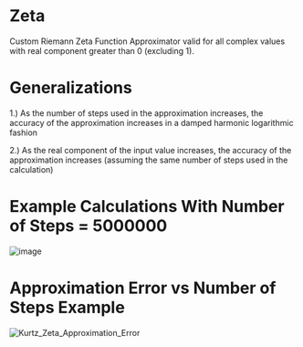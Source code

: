 # Zeta
Custom Riemann Zeta Function Approximator valid for all complex values with real component greater than 0 (excluding 1).

# Generalizations
1.) As the number of steps used in the approximation increases, the accuracy of the approximation increases in a damped harmonic logarithmic fashion

2.) As the real component of the input value increases, the accuracy of the approximation increases (assuming the same number of steps used in the calculation)  

# Example Calculations With Number of Steps = 5000000
![image](https://github.com/MitchKurtz/zeta/assets/48450126/f209012e-c7c1-44ba-a4f2-5cd179baf05d)


# Approximation Error vs Number of Steps Example 
![Kurtz_Zeta_Approximation_Error](https://github.com/MitchKurtz/zeta/assets/48450126/e2dd43e4-81f0-4789-a088-c408688b33b7)
